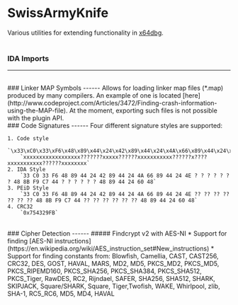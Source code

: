 # SwissArmyKnife
Various utilities for extending functionality in [x64dbg](https://github.com/x64dbg/x64dbg).
<br><br>

### IDA Imports
------

<br>
### Linker MAP Symbols
------
    Allows for loading linker map files (*.map) produced by many compilers. An example of one is located [here](http://www.codeproject.com/Articles/3472/Finding-crash-information-using-the-MAP-file). At the moment, exporting such files is not possible with the plugin API.

<br>
### Code Signatures
------
    Four different signature styles are supported:
    
    1. Code style
        `\x33\xC0\x33\xF6\x48\x89\x44\x24\x42\x89\x44\x24\x4A\x66\x89\x44\x24\x4E\x00\x00\x00\x00\x00\x00\x00\x48\x8B\xF9\xC7\x44\x00\x00\x00\x00\x00\x00\x48\x89\x44\x24\x60\x48`
        `xxxxxxxxxxxxxxxxxx???????xxxxx??????xxxxxxxxxxx??????x????xxxxxxxxxxx??????xxxxxxxx`
    2. IDA Style
        `33 C0 33 F6 48 89 44 24 42 89 44 24 4A 66 89 44 24 4E ? ? ? ? ? ? ? 48 8B F9 C7 44 ? ? ? ? ? ? 48 89 44 24 60 48`
    3. PEiD Style
        `33 C0 33 F6 48 89 44 24 42 89 44 24 4A 66 89 44 24 4E ?? ?? ?? ?? ?? ?? ?? 48 8B F9 C7 44 ?? ?? ?? ?? ?? ?? 48 89 44 24 60 48`
    4. CRC32
        `0x754329FB`
        
<br>
### Cipher Detection
------
    ##### Findcrypt v2 with AES-NI
    * Support for finding [AES-NI instructions](https://en.wikipedia.org/wiki/AES_instruction_set#New_instructions)
    * Support for finding constants from: Blowfish, Camellia, CAST, CAST256, CRC32, DES, GOST, HAVAL, MARS, MD2, MD5, PKCS_MD2, PKCS_MD5, PKCS_RIPEMD160, PKCS_SHA256, PKCS_SHA384, PKCS_SHA512, PKCS_Tiger, RawDES, RC2, Rijndael, SAFER, SHA256, SHA512, SHARK, SKIPJACK, Square/SHARK, Square, Tiger,Twofish, WAKE, Whirlpool, zlib, SHA-1, RC5_RC6, MD5, MD4, HAVAL
